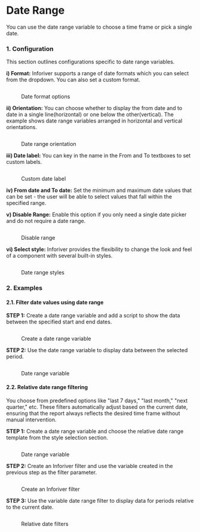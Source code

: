 # Date Range

You can use the date range variable to choose a time frame or pick a single date.

### 1. Configuration

This section outlines configurations specific to date range variables.

**i) Format:** Inforiver supports a range of date formats which you can select from the dropdown. You can also set a custom format.

<figure><img src="../../../../../.gitbook/assets/image (445).png" alt=""><figcaption><p>Date format options</p></figcaption></figure>

**ii) Orientation:** You can choose whether to display the from date and to date in a single line(horizontal) or one below the other(vertical). The example shows date range variables arranged in horizontal and vertical orientations.

<figure><img src="../../../../../.gitbook/assets/image (446).png" alt=""><figcaption><p>Date range orientation</p></figcaption></figure>

**iii) Date label:** You can key in the name in the From and To textboxes to set custom labels.&#x20;

<figure><img src="../../../../../.gitbook/assets/image (447).png" alt=""><figcaption><p>Custom date label</p></figcaption></figure>

**iv) From date and To date:** Set the minimum and maximum date values that can be set  - the user will be able to select values that fall within the specified range.

**v) Disable Range:** Enable this option if you only need a single date picker and do not require a date range.&#x20;

<figure><img src="../../../../../.gitbook/assets/image (448).png" alt=""><figcaption><p>Disable range</p></figcaption></figure>

**vi) Select style:** Inforiver provides the flexibility to change the look and feel of a component with several built-in styles.

<figure><img src="../../../../../.gitbook/assets/image (449).png" alt=""><figcaption><p>Date range styles</p></figcaption></figure>

### 2. Examples

#### 2.1. Filter date values using date range

**STEP 1:** Create a date range variable and add a script to show the data between the specified start and end dates.

<figure><img src="../../../../../.gitbook/assets/image (8) (1) (1).png" alt=""><figcaption><p>Create a date range variable</p></figcaption></figure>

**STEP 2:** Use the date range variable to display data between the selected period.

<figure><img src="../../../../../.gitbook/assets/image (1) (1) (1) (1) (1) (1) (1) (1) (1) (1) (1) (1).png" alt=""><figcaption><p>Date range variable</p></figcaption></figure>

#### 2.2. Relative date range filtering

You choose from predefined options like "last 7 days," "last month," "next quarter," etc. These filters automatically adjust based on the current date, ensuring that the report always reflects the desired time frame without manual intervention.

**STEP 1:** Create a date range variable and choose the relative date range template from the style selection section.

<figure><img src="../../../../../.gitbook/assets/image (1) (1) (1) (1) (1) (1) (1) (1).png" alt=""><figcaption><p>Date range variable</p></figcaption></figure>

**STEP 2:** Create an Inforiver filter and use the variable created in the previous step as the filter parameter.

<figure><img src="../../../../../.gitbook/assets/image (1) (1) (1) (1) (1) (1) (1) (1) (1).png" alt=""><figcaption><p>Create an Inforiver filter</p></figcaption></figure>

**STEP 3:** Use the variable date range filter to display data for periods relative to the current date.

<figure><img src="../../../../../.gitbook/assets/image (2) (1) (1) (1) (1).png" alt=""><figcaption><p>Relative date filters</p></figcaption></figure>
